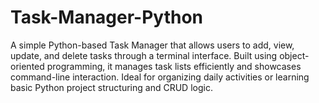 # Task-Manager-Python
A simple Python-based Task Manager that allows users to add, view, update, and delete tasks through a terminal interface. Built using object-oriented programming, it manages task lists efficiently and showcases command-line interaction. Ideal for organizing daily activities or learning basic Python project structuring and CRUD logic.
